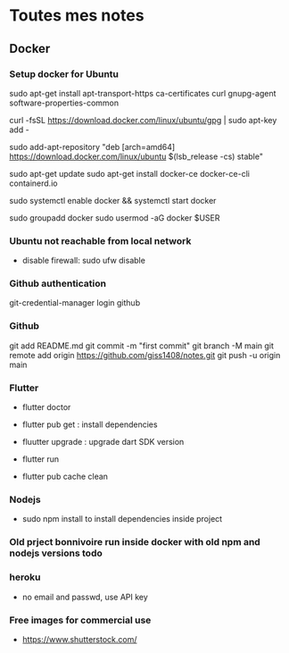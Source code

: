 # Toutes mes notes

## Docker

### Setup  docker for Ubuntu
sudo apt-get install apt-transport-https ca-certificates
curl gnupg-agent software-properties-common

curl -fsSL https://download.docker.com/linux/ubuntu/gpg | sudo apt-key add -

sudo add-apt-repository "deb [arch=amd64] https://download.docker.com/linux/ubuntu $(lsb_release -cs) stable"

sudo apt-get update
sudo apt-get install docker-ce docker-ce-cli containerd.io

sudo systemctl enable docker && systemctl start docker

sudo groupadd docker
sudo usermod -aG docker $USER

### Ubuntu not reachable from local network
* disable firewall: sudo ufw disable

### Github authentication
git-credential-manager login github

### Github
git add README.md
git commit -m "first commit"
git branch -M main
git remote add origin https://github.com/giss1408/notes.git
git push -u origin main


### Flutter
* flutter doctor
* flutter pub get : install dependencies
* fluutter upgrade : upgrade dart SDK version

* flutter run
* flutter pub cache clean

### Nodejs
* sudo npm install to install dependencies inside project


### Old prject bonnivoire run inside docker with old npm and nodejs versions todo

### heroku
* no email and passwd, use API key

### Free images for commercial use
* https://www.shutterstock.com/



